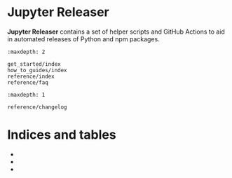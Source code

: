 # Jupyter Releaser

**Jupyter Releaser** contains a set of helper scripts and GitHub Actions to aid in automated releases of Python and npm packages.

```{toctree}
:maxdepth: 2

get_started/index
how_to_guides/index
reference/index
reference/faq
```

```{toctree}
:maxdepth: 1

reference/changelog
```

# Indices and tables

- [](genindex)
- [](modindex)
- [](search)
